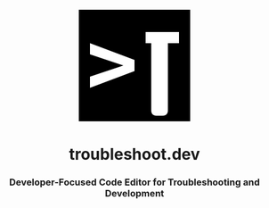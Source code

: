 <div id="troubleshoot-dev-logo" align="center">
    <br />
    <img src="./icons/stable/troubleshoot-dev_cnl.svg" alt="troubleshoot.dev Logo" width="200"/>
    <h1>troubleshoot.dev</h1>
    <h3>Developer-Focused Code Editor for Troubleshooting and Development</h3>
</div>

